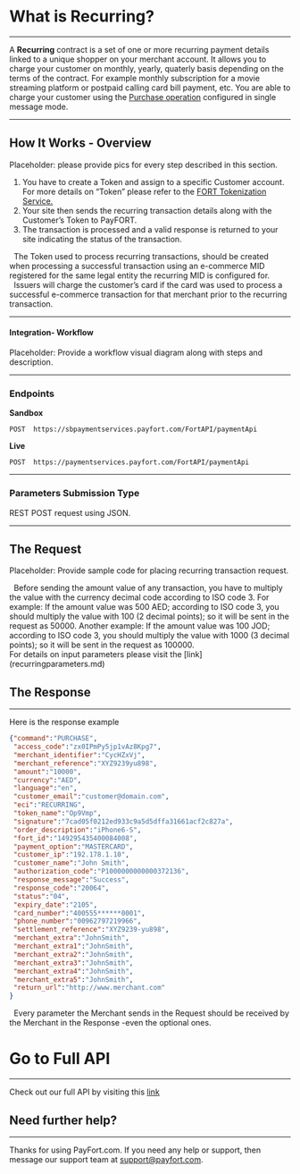 # What is Recurring?

------

A **Recurring** contract is a set of one or more recurring payment details linked to a unique shopper on your merchant account. It allows you to charge your customer on monthly, yearly, quaterly basis depending on the terms of the contract. For example monthly subscription for a movie streaming platform or postpaid calling card bill payment, etc. You are able to charge your customer using the [Purchase operation](https://docs.payfort.com/docs/api/build/index.html#recurring-request) configured in single message mode. 



------

## How It Works - Overview

Placeholder: please provide pics for every step described in this section.

1. You have to create a Token and assign to a specific Customer account. For more details on “Token” please refer to the [FORT Tokenization Service.](tokenization.md)
2. Your site then sends the recurring transaction details along with the Customer’s Token to PayFORT.
3. The transaction is processed and a valid response is returned to your site indicating the status of the transaction.

<div class="alert alert-info"><i class="fa fa-info">&nbsp;&nbsp;</i>The Token used to process recurring transactions, should be created when processing a successful transaction using an e-commerce MID registered for the same legal entity the recurring MID is configured for.</div>

<div class="alert alert-info"><i class="fa fa-info">&nbsp;&nbsp;</i>Issuers will charge the customer’s card if the card was used to process a successful e-commerce transaction for that merchant prior to the recurring transaction.</div>

------

#### Integration- Workflow

Placeholder: Provide a workflow visual diagram along with steps and description.

------



### Endpoints

**Sandbox**

```http
POST  https://sbpaymentservices.payfort.com/FortAPI/paymentApi
```

**Live**

```http
POST  https://paymentservices.payfort.com/FortAPI/paymentApi
```

------

### Parameters Submission Type

REST POST request using JSON.

------

## The Request

Placeholder: Provide sample code for placing recurring transaction request.

<div class="alert alert-info"><i class="fa fa-info">&nbsp;&nbsp;</i>Before sending the amount value of any transaction, you have to multiply the value with the currency decimal code according to ISO code 3.
For example: If the amount value was 500 AED; according to ISO code 3, you should multiply the value with 100 (2 decimal points); so it will be sent in the request as 50000.
    Another example: If the amount value was 100 JOD; according to ISO code 3, you should multiply the value with 1000 (3 decimal points); so it will be sent in the request as 100000.</div>
For details on input parameters please visit the [link](recurringparameters.md)

## The Response

------

Here is the response example

```json
{"command":"PURCHASE",
 "access_code":"zx0IPmPy5jp1vAz8Kpg7",
 "merchant_identifier":"CycHZxVj",
 "merchant_reference":"XYZ9239yu898",
 "amount":"10000",
 "currency":"AED",
 "language":"en",
 "customer_email":"customer@domain.com",
 "eci":"RECURRING",
 "token_name":"Op9Vmp",
 "signature":"7cad05f0212ed933c9a5d5dffa31661acf2c827a",
 "order_description":"iPhone6-S",
 "fort_id":"149295435400084008",
 "payment_option":"MASTERCARD",
 "customer_ip":"192.178.1.10",
 "customer_name":"John Smith",
 "authorization_code":"P1000000000000372136",
 "response_message":"Success",
 "response_code":"20064",
 "status":"04",
 "expiry_date":"2105",
 "card_number":"400555******0001",
 "phone_number":"00962797219966",
 "settlement_reference":"XYZ9239-yu898",
 "merchant_extra":"JohnSmith",
 "merchant_extra1":"JohnSmith",
 "merchant_extra2":"JohnSmith",
 "merchant_extra3":"JohnSmith",
 "merchant_extra4":"JohnSmith",
 "merchant_extra5":"JohnSmith",
 "return_url":"http://www.merchant.com"
}
```

<div class="alert alert-info"><i class="fa fa-info">&nbsp;&nbsp;</i>Every parameter the Merchant sends in the Request should be received by the Merchant in the Response -even the optional ones.</div>

# Go to Full API

------

Check out our full API by visiting this [link](https://docs.payfort.com/docs/api/build/index.html#redirection)

## Need further help?

------

Thanks for using PayFort.com. If you need any help or support, then message our support team at [support@payfort.com](mailto:support@payfort.com).

